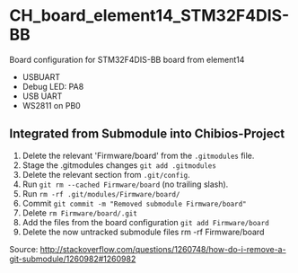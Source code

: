 CH_board_element14_STM32F4DIS-BB
================================

Board configuration for STM32F4DIS-BB board from element14

* USBUART
* Debug LED: PA8
* USB UART
* WS2811 on PB0

## Integrated from Submodule into Chibios-Project


1. Delete the relevant 'Firmware/board' from the `.gitmodules` file.
2. Stage the .gitmodules changes `git add .gitmodules`
3. Delete the relevant section from `.git/config`.
4. Run `git rm --cached Firmware/board` (no trailing slash).
5. Run `rm -rf .git/modules/Firmware/board/`
6. Commit `git commit -m "Removed submodule Firmware/board"`
7. Delete `rm Firmware/board/.git`
8. Add the files from the board configuration `git add Firmware/board`
9. Delete the now untracked submodule files rm -rf Firmware/board

Source: http://stackoverflow.com/questions/1260748/how-do-i-remove-a-git-submodule/1260982#1260982
